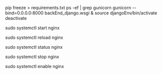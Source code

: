 pip freeze > requirements.txt
ps -ef | grep gunicorn
gunicorn --bind=0.0.0.0:8000 backEnd_django.wsgi &
source djangoEnv/bin/activate
deactivate


sudo systemctl start nginx

sudo systemctl reload nginx

sudo systemctl status nginx

sudo systemctl stop nginx

sudo systemctl enable nginx